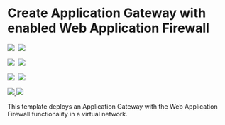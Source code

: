 # Create Application Gateway with enabled Web Application Firewall

<IMG SRC="https://azbotstorage.blob.core.windows.net/badges/101-application-gateway-waf/PublicLastTestDate.svg" />&nbsp;
<IMG SRC="https://azbotstorage.blob.core.windows.net/badges/101-application-gateway-waf/PublicDeployment.svg" />&nbsp;

<IMG SRC="https://azbotstorage.blob.core.windows.net/badges/101-application-gateway-waf/FairfaxLastTestDate.svg" />&nbsp;
<IMG SRC="https://azbotstorage.blob.core.windows.net/badges/101-application-gateway-waf/FairfaxDeployment.svg" />&nbsp;

<IMG SRC="https://azbotstorage.blob.core.windows.net/badges/101-application-gateway-waf/BestPracticeResult.svg" />&nbsp;
<IMG SRC="https://azbotstorage.blob.core.windows.net/badges/101-application-gateway-waf/CredScanResult.svg" />&nbsp;

<a href="https://portal.azure.com/#create/Microsoft.Template/uri/https%3A%2F%2Fraw.githubusercontent.com%2FAzure%2Fazure-quickstart-templates%2Fmaster%2F101-application-gateway-waf%2Fazuredeploy.json" target="_blank">
    <img src="http://azuredeploy.net/deploybutton.png"/>
</a>
<a href="http://armviz.io/#/?load=https%3A%2F%2Fraw.githubusercontent.com%2FAzure%2Fazure-quickstart-templates%2Fmaster%2F101-application-gateway-waf%2Fazuredeploy.json" target="_blank">
    <img src="http://armviz.io/visualizebutton.png"/>
</a>

This template deploys an Application Gateway with the Web Application Firewall functionality in a virtual network.
